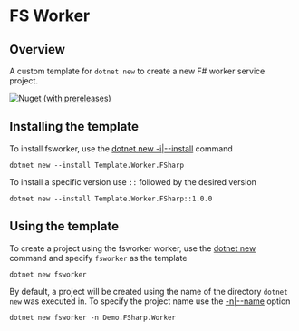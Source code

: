 # FS Worker

## Overview

A custom template for `dotnet new` to create a new F# worker service project. 

[![Nuget (with prereleases)](https://img.shields.io/nuget/vpre/Template.Worker.FSharp)](https://www.nuget.org/packages/Tools.Net.Mongo)

## Installing the template

To install fsworker, use the [dotnet new -i|--install](https://docs.microsoft.com/en-us/dotnet/core/tools/dotnet-new) command

`dotnet new --install Template.Worker.FSharp`

To install a specific version use `::` followed by the desired version

`dotnet new --install Template.Worker.FSharp::1.0.0`

## Using the template

To create a project using the fsworker worker, use the [dotnet new](https://docs.microsoft.com/en-us/dotnet/core/tools/dotnet-new) command and specify `fsworker` as the template

`dotnet new fsworker`

By default, a project will be created using the name of the directory `dotnet new` was executed in. To specify the project name use the [-n|--name](https://docs.microsoft.com/en-us/dotnet/core/tools/dotnet-new) option

`dotnet new fsworker -n Demo.FSharp.Worker`
